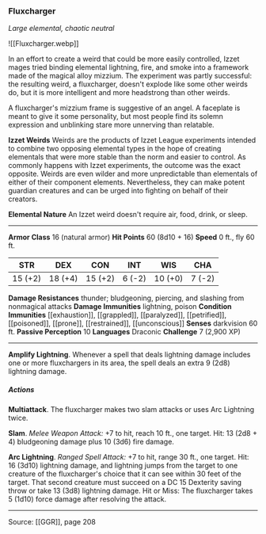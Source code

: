 ### Fluxcharger
_Large elemental, chaotic neutral_

![[Fluxcharger.webp]]

In an effort to create a weird that could be more easily controlled, Izzet mages tried binding elemental lightning, fire, and smoke into a framework made of the magical alloy mizzium. The experiment was partly successful: the resulting weird, a fluxcharger, doesn't explode like some other weirds do, but it is more intelligent and more headstrong than other weirds.

A fluxcharger's mizzium frame is suggestive of an angel. A faceplate is meant to give it some personality, but most people find its solemn expression and unblinking stare more unnerving than relatable.


**Izzet Weirds** Weirds are the products of Izzet League experiments intended to combine two opposing elemental types in the hope of creating elementals that were more stable than the norm and easier to control. As commonly happens with Izzet experiments, the outcome was the exact opposite. Weirds are even wilder and more unpredictable than elementals of either of their component elements. Nevertheless, they can make potent guardian creatures and can be urged into fighting on behalf of their creators.

**Elemental Nature** An Izzet weird doesn't require air, food, drink, or sleep.







---

**Armor Class** 16 (natural armor)
**Hit Points** 60 (8d10 + 16)
**Speed** 0 ft., fly 60 ft.

| STR     | DEX     | CON     | INT     | WIS     | CHA     |
|---------|---------|---------|---------|---------|---------|
| 15 (+2) | 18 (+4) | 15 (+2) | 6 (-2) | 10 (+0) | 7 (-2) |

**Damage Resistances** thunder; bludgeoning, piercing, and slashing from nonmagical attacks
**Damage Immunities** lightning, poison
**Condition Immunities** [[exhaustion]], [[grappled]], [[paralyzed]], [[petrified]], [[poisoned]], [[prone]], [[restrained]], [[unconscious]]
**Senses** darkvision 60 ft.
**Passive Perception** 10
**Languages** Draconic
**Challenge** 7 (2,900 XP)

---

**Amplify Lightning**. Whenever a spell that deals lightning damage includes one or more fluxchargers in its area, the spell deals an extra 9 (2d8) lightning damage.

##### Actions
**Multiattack**. The fluxcharger makes two slam attacks or uses Arc Lightning twice.

**Slam**. _Melee Weapon Attack:_ +7 to hit, reach 10 ft., one target. Hit: 13 (2d8 + 4) bludgeoning damage plus 10 (3d6) fire damage.

**Arc Lightning**. _Ranged Spell Attack:_ +7 to hit, range 30 ft., one target. Hit: 16 (3d10) lightning damage, and lightning jumps from the target to one creature of the fluxcharger's choice that it can see within 30 feet of the target. That second creature must succeed on a DC 15 Dexterity saving throw or take 13 (3d8) lightning damage. Hit or Miss: The fluxcharger takes 5 (1d10) force damage after resolving the attack.


---

Source: [[GGR]], page 208